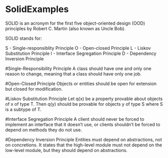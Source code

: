﻿# SolidExamples
SOLID is an acronym for the first five object-oriented design (OOD) principles by Robert C. Martin (also known as Uncle Bob).

SOLID stands for:

S - Single-responsiblity Principle
O - Open-closed Principle
L - Liskov Substitution Principle
I - Interface Segregation Principle
D - Dependency Inversion Principle

#Single-Responsibility Principle
A class should have one and only one reason to change, meaning that a class should have only one job.

#Open-Closed Principle
Objects or entities should be open for extension but closed for modification.

#Liskov Substitution Principle
Let q(x) be a property provable about objects of x of type T. Then q(y) should be provable for objects y of type S where S is a subtype of T.

#Interface Segregation Principle
A client should never be forced to implement an interface that it doesn’t use, or clients shouldn’t be forced to depend on methods they do not use.

#Dependency Inversion Principle
Entities must depend on abstractions, not on concretions. It states that the high-level module must not depend on the low-level module, but they should depend on abstractions.
